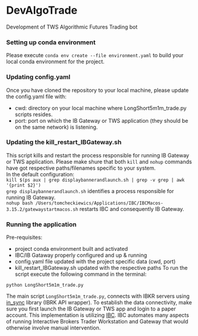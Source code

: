 # DevAlgoTrade
Development of TWS Algorithmic Futures Trading bot
### Setting up conda environment
Please execute `conda env create --file environment.yaml` to build your local conda environment for the project.

### Updating config.yaml
Once you have cloned the repository to your local machine, please update the config.yaml file with:
 - cwd: directory on your local machine where LongShort5m1m_trade.py scripts resides. 
 - port: port on which the IB Gateway or TWS application (they should be on the same network) is listening.
### Updating the kill_restart_IBGateway.sh
This script kills and restart the process responsible for running IB Gateway or TWS application.
Please make shure that both `kill` and `nohup` commands have got respective paths/filenames specific to your system.  
In the default configuration:  
 `kill $(ps aux | grep displaybannerandlaunch.sh | grep -v grep | awk '{print $2}')`  
`grep displaybannerandlaunch.sh` identifies a process responsible for running IB Gateway.  
`nohup bash /Users/tomcheckiewics/Applications/IBC/IBCMacos-3.15.2/gatewaystartmacos.sh`  restarts IBC and consequently IB Gateway.

### Running the application
Pre-requisites:
- project conda environment built and activated
- IBC/IB Gataway properly configured and up & running 
- config.yaml file updated with the project specific data (cwd, port)
- kill_restart_IBGateway.sh updated with the respective paths
To run the script execute the following command in the terminal:

`python LongShort5m1m_trade.py`

The main script `LongShort5m1m_trade.py`, connects with IBKR servers using [in_sync](https://github.com/erdewit/ib_insync) library (IBRK API wrapper).
To establish the data connectivity, make sure you first launch the IB Gateway or TWS app and login to a paper account. 
This implementation is utilizing [IBC](https://github.com/IbcAlpha/IBC/tree/3.15.2). IBC automates many aspects of running Interactive Brokers Trader Workstation and Gateway that would otherwise involve manual intervention. 